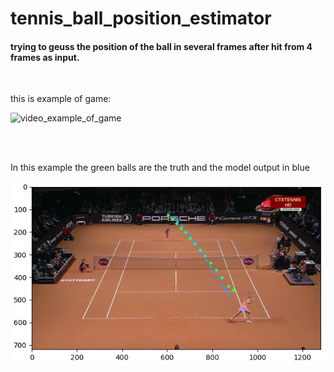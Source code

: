 # tennis_ball_position_estimator

#### trying to geuss the position of the ball in several frames after hit from 4 frames as input.

&nbsp;   &nbsp;   &nbsp;   &nbsp;   &nbsp;  


this is example of game:

![video_example_of_game](https://media1.tenor.com/images/5dce3575c5759412a23c517eb8d9f18e/tenor.gif?itemid=19278662)

&nbsp;   &nbsp;   &nbsp;   &nbsp;   &nbsp;  
&nbsp;   &nbsp;   &nbsp;   &nbsp;   &nbsp;  



In this example the green balls are the truth and the model output in blue

![model prediction](https://github.com/rotem154154/tennis_ball_position_estimator/blob/main/tennis_plot.jpg?raw=true)

